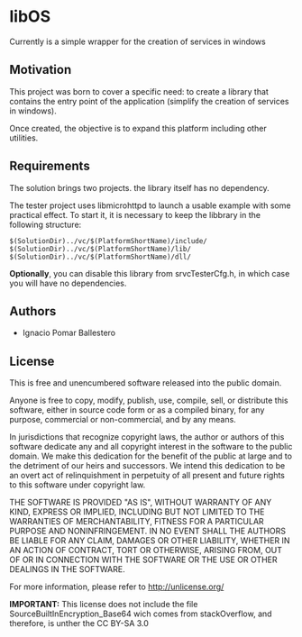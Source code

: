 # libOS
Currently is a simple wrapper for the creation of services in windows

## Motivation

This project was born to cover a specific need: to create a library that 
contains the entry point of the application (simplify the creation of services 
in windows).

Once created, the objective is to expand this platform including other utilities.


## Requirements
The solution brings two projects. the library itself has no dependency.

The tester project uses libmicrohttpd to launch a usable example with some 
practical effect. 
To start it, it is necessary to keep the libbrary in the following structure:
```
$(SolutionDir)../vc/$(PlatformShortName)/include/
$(SolutionDir)../vc/$(PlatformShortName)/lib/
$(SolutionDir)../vc/$(PlatformShortName)/dll/
```

**Optionally**, you can disable this library from srvcTesterCfg.h, in which 
case you will have no dependencies.


## Authors
- Ignacio Pomar Ballestero

## License

This is free and unencumbered software released into the public domain.

Anyone is free to copy, modify, publish, use, compile, sell, or distribute this
software, either in source code form or as a compiled binary, for any purpose,
commercial or non-commercial, and by any means.

In jurisdictions that recognize copyright laws, the author or authors of this
software dedicate any and all copyright interest in the software to the public
domain. We make this dedication for the benefit of the public at large and to
the detriment of our heirs and successors. We intend this dedication to be an
overt act of relinquishment in perpetuity of all present and future rights to
this software under copyright law.

THE SOFTWARE IS PROVIDED "AS IS", WITHOUT WARRANTY OF ANY KIND, EXPRESS OR
IMPLIED, INCLUDING BUT NOT LIMITED TO THE WARRANTIES OF MERCHANTABILITY, FITNESS
FOR A PARTICULAR PURPOSE AND NONINFRINGEMENT. IN NO EVENT SHALL THE AUTHORS BE
LIABLE FOR ANY CLAIM, DAMAGES OR OTHER LIABILITY, WHETHER IN AN ACTION OF
CONTRACT, TORT OR OTHERWISE, ARISING FROM, OUT OF OR IN CONNECTION WITH THE
SOFTWARE OR THE USE OR OTHER DEALINGS IN THE SOFTWARE.

For more information, please refer to <http://unlicense.org/>

**IMPORTANT:** This license does not include the file SourceBuiltInEncryption_Base64 
wich comes from stackOverflow, and therefore, is unther the CC BY-SA 3.0 





